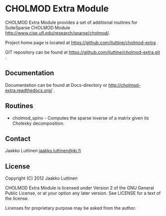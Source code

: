 # CHOLMOD Extra Module

CHOLMOD Extra Module provides a set of additional routines for SuiteSparse CHOLMOD Module http://www.cise.ufl.edu/research/sparse/cholmod/.

Project home page is located at https://github.com/jluttine/cholmod-extra .
 
GIT repository can be found at https://github.com/jluttine/cholmod-extra.git .

## Documentation

Documentation can be found at Docs-directory or http://cholmod-extra.readthedocs.org/ .

## Routines

- cholmod_spinv - Computes the sparse inverse of a matrix given its Cholesky decomposition.

## Contact

Jaakko Luttinen jaakko.luttinen@iki.fi

## License

Copyright (C) 2012 Jaakko Luttinen

CHOLMOD Extra Module is licensed under Version 2 of the GNU General Public License, or at your option any later version. See LICENSE for a text of the license.

Licenses for proprietary purpose may be asked from the author.

